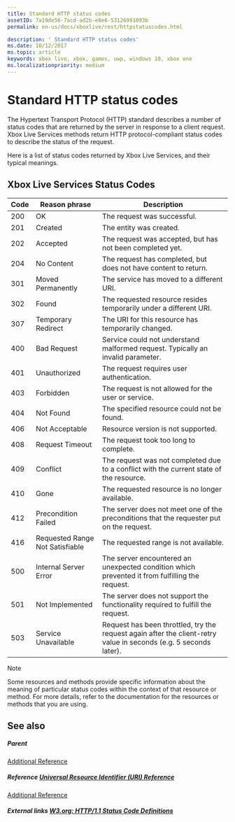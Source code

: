 ```yaml
---
title: Standard HTTP status codes
assetID: 7a19de56-7acd-ad2b-e8e6-53126991093b
permalink: en-us/docs/xboxlive/rest/httpstatuscodes.html

description: ' Standard HTTP status codes'
ms.date: 10/12/2017
ms.topic: article
keywords: xbox live, xbox, games, uwp, windows 10, xbox one
ms.localizationpriority: medium
---
```

# Standard HTTP status codes
 
The Hypertext Transport Protocol (HTTP) standard describes a number of status codes that are returned by the server in response to a client request. Xbox Live Services methods return HTTP protocol-compliant status codes to describe the status of the request.
 
Here is a list of status codes returned by Xbox Live Services, and their typical meanings.
 
<a id="ID4EAB"></a>

 
## Xbox Live Services Status Codes
 
| Code| Reason phrase| Description| 
| --- | --- | --- | 
| 200| OK| The request was successful.| 
| 201| Created| The entity was created.| 
| 202| Accepted| The request was accepted, but has not been completed yet.| 
| 204| No Content| The request has completed, but does not have content to return.| 
| 301| Moved Permanently| The service has moved to a different URI.| 
| 302| Found| The requested resource resides temporarily under a different URI.| 
| 307| Temporary Redirect| The URI for this resource has temporarily changed.| 
| 400| Bad Request| Service could not understand malformed request. Typically an invalid parameter.| 
| 401| Unauthorized| The request requires user authentication.| 
| 403| Forbidden| The request is not allowed for the user or service.| 
| 404| Not Found| The specified resource could not be found.| 
| 406| Not Acceptable| Resource version is not supported.| 
| 408| Request Timeout| The request took too long to complete.| 
| 409| Conflict| The request was not completed due to a conflict with the current state of the resource.| 
| 410| Gone| The requested resource is no longer available.| 
| 412| Precondition Failed| The server does not meet one of the preconditions that the requester put on the request.| 
| 416| Requested Range Not Satisfiable| The requested range is not available.| 
| 500| Internal Server Error| The server encountered an unexpected condition which prevented it from fulfilling the request.| 
| 501| Not Implemented| The server does not support the functionality required to fulfill the request.| 
| 503| Service Unavailable| Request has been throttled, try the request again after the client-retry value in seconds (e.g. 5 seconds later).| 
 

> [!NOTE] 
> Some resources and methods provide specific information about the meaning of particular status codes within the context of that resource or method. For more details, refer to the documentation for the resources or methods that you are using. 

  
<a id="ID4E3BAC"></a>

 
## See also
 
<a id="ID4E5BAC"></a>

 
##### Parent  

[Additional Reference](atoc-xboxlivews-reference-additional.md)

  
<a id="ID4EKCAC"></a>

 
##### Reference  [Universal Resource Identifier (URI) Reference](../uri/atoc-xboxlivews-reference-uris.md)

 [Additional Reference](atoc-xboxlivews-reference-additional.md)

  
<a id="ID4EZCAC"></a>

 
##### External links  [W3.org: HTTP/1.1 Status Code Definitions](http://www.w3.org/Protocols/rfc2616/rfc2616-sec10.html#sec10)

   
